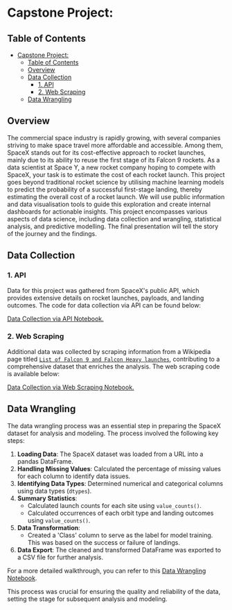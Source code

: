 # Capstone Project:

## Table of Contents

- [Capstone Project:](#capstone-project)
  - [Table of Contents](#table-of-contents)
  - [Overview](#overview)
  - [Data Collection](#data-collection)
    - [1. API](#1-api)
    - [2. Web Scraping](#2-web-scraping)
  - [Data Wrangling](#data-wrangling)

 
## Overview

The commercial space industry is rapidly growing, with several companies striving to make space travel more affordable and accessible. Among them, SpaceX stands out for its cost-effective approach to rocket launches, mainly due to its ability to reuse the first stage of its Falcon 9 rockets. As a data scientist at Space Y, a new rocket company hoping to compete with SpaceX, your task is to estimate the cost of each rocket launch. This project goes beyond traditional rocket science by utilising machine learning models to predict the probability of a successful first-stage landing, thereby estimating the overall cost of a rocket launch. We will use public information and data visualisation tools to guide this exploration and create internal dashboards for actionable insights. This project encompasses various aspects of data science, including data collection and wrangling, statistical analysis, and predictive modelling. The final presentation will tell the story of the journey and the findings.

## Data Collection

### 1. API
Data for this project was gathered from SpaceX's public API, which provides extensive details on rocket launches, payloads, and landing outcomes. The code for data collection via API can be found below:

[Data Collection via API Notebook.](notebooks/01a_data-collection_api.ipynb)

### 2. Web Scraping
Additional data was collected by scraping information from a Wikipedia page titled [`List of Falcon 9 and Falcon Heavy launches`](https://en.wikipedia.org/wiki/List_of_Falcon_9_and_Falcon_Heavy_launches), contributing to a comprehensive dataset that enriches the analysis. The web scraping code is available below:

[Data Collection via Web Scraping Notebook.](notebooks/01b_data-collection_webscraping.ipynb)

## Data Wrangling

The data wrangling process was an essential step in preparing the SpaceX dataset for analysis and modeling. The process involved the following key steps:

1. **Loading Data**: The SpaceX dataset was loaded from a URL into a pandas DataFrame.
2. **Handling Missing Values**: Calculated the percentage of missing values for each column to identify data issues.
3. **Identifying Data Types**: Determined numerical and categorical columns using data types (`dtypes`).
4. **Summary Statistics**:
    - Calculated launch counts for each site using `value_counts()`.
    - Calculated occurrences of each orbit type and landing outcomes using `value_counts()`.
5. **Data Transformation**:
    - Created a 'Class' column to serve as the label for model training. This was based on the success or failure of landings.
6. **Data Export**: The cleaned and transformed DataFrame was exported to a CSV file for further analysis.

For a more detailed walkthrough, you can refer to this [Data Wrangling Notebook](./notebooks/data-wrangling.ipynb).

This process was crucial for ensuring the quality and reliability of the data, setting the stage for subsequent analysis and modeling.